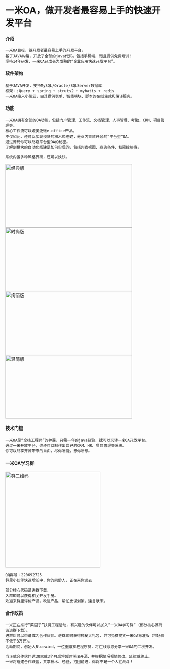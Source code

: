 # 一米OA，做开发者最容易上手的快速开发平台

#### 介绍

	一米OA目标，做开发者最容易上手的开发平台。  
	基于JAVA构建，开放了全部的java代码，包括手机端，而且提供免费培训！  
	坚持14年研发，一米OA已成长为成熟的“企业应用快速开发平台”。  
	
#### 软件架构

	基于JAVA开发，支持MySQL/Oracle/SQLServer数据库
	框架：jQuery + spring + struts2 + mybatis + redis
	一米OA接入小菜云，由其提供表单、智能模块、脚本的在线生成和编译服务。  

#### 功能

	一米OA拥有全部的OA功能，包括门户管理、工作流、文档管理、人事管理、考勤、CRM、项目管理等。  
	核心工作流可以媲美泛微e-office产品。  
	不仅如此，还可以实现模块的积木式搭建，是业内首款开源的“平台型”OA。  
	通过源码你可以尽窥平台型OA的秘密。   
	了解到模块的自动化搭建是如何实现的，包括列表视图、查询条件、权限控制等。  

	系统内置多种风格界面，还可以换肤。  
<img alt="经典版" src="http://www.yimihome.com/upfile/att/2019/3/15533959311091584686097.png" width="400" height="200" align="center"/>
<img alt="时尚版" src="http://www.yimihome.com/upfile/att/2019/3/155339595585069552112.png" width="400" height="200" align="center"/>

<img alt="绚丽版" src="http://www.yimihome.com/upfile/att/2019/3/15533959900231455589150.png" width="400" height="200" align="center"/>
<img alt="轻简版" src="http://www.yimihome.com/upfile/att/2019/3/15533960280471224504503.png" width="400" height="200" align="center"/>

#### 技术门槛

	一米OA是“全栈工程师”的神器，只需一年的java经验，就可以玩转一米OA开放平台。  
	通过一米开放平台，你还可以制作出自己的CRM、HR、项目管理等系统。  
	你可以尽享开源带来的自由，尽你所能，想你所想。  
	

#### 一米OA学习群

<img alt="群二维码" src="http://www.yimihome.com/upfile/webeditimg/2018/8/c2e774b6120d454a9f3c6bc1b323edf2.png" width="300" height="300" align="center"/>  
  
    QQ群号：220692725
	群里小伙伴快速增长中，你的同龄人，正在离你远去  
	
	部分核心代码请进群下载。    
	入群即可以获得相关开发手册。  
	欢迎来群里评价产品，改进产品，帮忙出谋划策，建言献策。  

#### 合作政策

	一米正在推行“菜园子”扶持工程活动，有兴趣的伙伴可以加入“一米OA学习群”（部分核心源码请进群下载）。   
	进群后可以申请成为合作伙伴。进群即可获得神秘大礼包，并可免费提货一米OA标准版（市场价不低于3万元）。    
	活动期间，创始人Bluewind，一位重度痴狂程序员，将在线与您分享一米OA的二次开发。 	
	
	当正式合作伙伴达30家或3个月后将暂时关闭开源，并根据情况视情修改、延续或终止。 
	一米将组建合作联盟，共享技术、经验，抱团前进，你将不是一个人在战斗！





